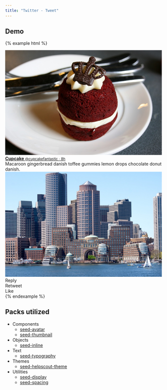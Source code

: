 ```yaml
---
title: "Twitter - Tweet"
---
```


## Demo

{% example html %}
<div class="c-card u-pad-3">
  <div class="o-flexy o-flexy--top">
    <div class="o-flexy__item u-mrg-r-3">
      <a href="#" class="c-avatar">
        <img src="/images/examples/cupcake.jpg" class="c-avatar__image">
      </a>
    </div>
    <div class="o-flexy__block">
      <a href="#" class="u-d-block tx-lh-reset u-mrg-b-1">
        <strong class="t-tx-black">
          Cupcake
        </strong>
        <small class="t-tx-charcoal-200">
          @cupcakefantastic &middot; 8h
        </small>
      </a>
      <div class="u-mrg-b-1">
        Macaroon gingerbread danish toffee gummies lemon drops chocolate donut danish.
        <div class="c-card u-mrg-v-2">
          <img src="/images/examples/boston-001.jpg">
        </div>
      </div>
      <div class="o-inline t-tx-charcoal-200">
        <div class="o-inline__item u-pad-r-4">
          <span class="tx-12">
            Reply
          </span>
        </div>
        <div class="o-inline__item u-pad-r-4">
          <span class="tx-12">
            Retweet
          </span>
        </div>
        <div class="o-inline__item u-pad-r-4">
          <span class="tx-12">
            Like
          </span>
        </div>
      </div>
    </div>
  </div>
</div>
{% endexample %}


## Packs utilized

* Components
  * [seed-avatar](/packs/seed-avatar)
  * [seed-thumbnail](/packs/seed-thumbnail)
* Objects
  * [seed-inline](/packs/seed-inline)
* Text
  * [seed-typography](/packs/seed-typography)
* Themes
  * [seed-helpscout-theme](/packs/seed-helpscout-theme)
* Utilities
  * [seed-display](/packs/seed-display)
  * [seed-spacing](/packs/seed-spacing)
